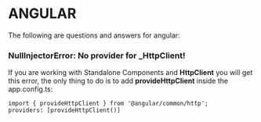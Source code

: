# ANGULAR
The following are questions and answers for angular:

### NullInjectorError: No provider for _HttpClient!
If you are working with Standalone Components and **HttpClient** you will get this error, the only thing to do is to add **provideHttpClient** inside the app.config.ts:

```
import { provideHttpClient } from '@angular/common/http';
providers: [provideHttpClient()]
```

